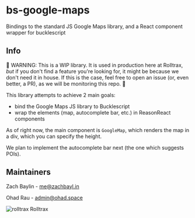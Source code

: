 # bs-google-maps
Bindings to the standard JS Google Maps library, and a React component wrapper for bucklescript

## Info
🚧 WARNING: This is a WIP library. It is used in production here at Rolltrax, *but* if you don't find a feature you're looking for, it might be because we don't need it in house. If this is the case, feel free to open an issue (or, even better, a PR), as we will be monitoring this repo. 🚧

This library attempts to achieve 2 main goals:
- bind the Google Maps JS library to Bucklescript
- wrap the elements (map, autocomplete bar, etc.) in ReasonReact components

As of right now, the main component is `GoogleMap`, which renders the map in a div, which you can specify the height.

We plan to implement the autocomplete bar next (the one which suggests POIs).

## Maintainers
Zach Baylin - [me@zachbayl.in](mailto:me@zachbayl.in)

Ohad Rau - [admin@ohad.space](mailto:admin@ohad.space)

![rolltrax](https://rolltrax.com/img/favicon.ico) Rolltrax